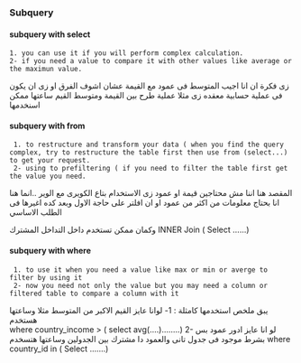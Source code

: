 ### Subquery 

  ####  subquery with select 
  
    1. you can use it if you will perform complex calculation. 
    2- if you need a value to compare it with other values like average or the maximun value.
زى فكرة ان انا اجيب المتوسط فى عمود مع القيمة عشان اشوف الفرق
او زى ان يكون فى عملية حسابية معقده زى مثلا عملية طرح بين القيمة ومتوسط القيم ساعتها ممكن اسنخدمها


   #### subquery with from
   
     1. to restructure and transform your data ( when you find the query complex, try to restructure the table first then use from (select...) to get your request.
     2- using to prefiltering ( if you need to filter the table first get the value you need. 
     
المقصد هنا اننا مش محتاجين قيمة او عمود زى الاستخدام بتاع الكويرى مع الوير ..انما هنا انا بحتاج معلومات من اكثر من عمود
او ان افلتر على حاجة الاول وبعد كده اغيرها فى الطلب الاساسي 

وكمان ممكن تستخدم داخل التداخل المشترك 
       INNER Join ( Select ......)
       
       
#### subquery with where 
   
     1. to use it when you need a value like max or min or averge to filter by using it 
     2- now you need not only the value but you may need a column or filtered table to compare a column with it 
    
 يبق ملخص استخدمها كامثلة :
1- لوانا عايز القيم الاكبر من المتوسط مثلا وساعتها هستخدم     
         where country_income > ( select avg(....)........)
2- لو انا عايز ادور عمود بس بشرط موجود فى جدول تانى والعمود دا مشترك بين الجدولين وساعتها هتسخدم 
         where country_id in ( Select .......)

 
